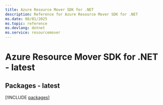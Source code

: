 ```yaml
---
title: Azure Resource Mover SDK for .NET
description: Reference for Azure Resource Mover SDK for .NET
ms.date: 08/01/2025
ms.topic: reference
ms.devlang: dotnet
ms.service: resourcemover
---
```

# Azure Resource Mover SDK for .NET - latest
## Packages - latest
[!INCLUDE [packages](resource-mover-index.md)]